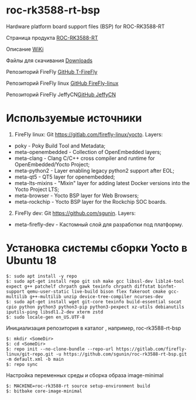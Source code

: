 # roc-rk3588-rt-bsp
Hardware platform board support files (BSP) for ROC-RK3588-RT

Страница продукта [ROC-RK3588-RT](https://en.t-firefly.com/product/industry/rocrk3588rt)

Описание [WiKi](https://wiki.t-firefly.com/en/ROC-RK3588-RT/index.html)

Файлы для скачивания [Downloads](https://en.t-firefly.com/doc/download/207.html)

Репозиторий FireFly [GitHub T-FireFly](https://github.com/T-Firefly)

Репозиторий FireFly linux [GitHub FireFly-linux](https://gitlab.com/firefly-linux)

Репозиторий FireFly JeffyCN[GitHub JeffyCN](https://github.com/JeffyCN)

# Используемые источники

1. FireFly linux: Git https://gitlab.com/firefly-linux/yocto. Layers:
+ poky - Poky Build Tool and Metadata;
+ meta-openembedded - Collection of OpenEmbedded layers;
+ meta-clang - Clang C/C++ cross compiler and runtime for OpenEmbedded/Yocto Project;
+ meta-python2 - Layer enabling legacy python2 support after EOL;
+ meta-qt5 - QT5 layer for openembedded;
+ meta-lts-mixins - "Mixin" layer for adding latest Docker versions into the Yocto Project LTS;
+ meta-browser - Yocto BSP layer for Web Browsers;
+ meta-rockchip - Yocto BSP layer for the Rockchip SOC boards.
2. FireFly dev: Git https://github.com/sgunin. Layers:
+ meta-firefly-dev - Кастомный слой для разработки под платформу.

# Установка системы сборки Yocto в Ubuntu 18 
```
$: sudo apt install -y repo
$: sudo apt-get install repo git ssh make gcc libssl-dev liblz4-tool expect g++ patchelf chrpath gawk texinfo chrpath diffstat binfmt-support qemu-user-static live-build bison flex fakeroot cmake gcc-multilib g++-multilib unzip device-tree-compiler ncurses-dev
$: sudo apt-get install wget git-core texinfo build-essential socat cpio python python3 python3-pip python3-pexpect xz-utils debianutils iputils-ping libsdl1.2-dev xterm zstd
$: sudo locale-gen en_US.UTF-8
```

Инициализация репозитория в каталог <SomeDir>, например, roc-rk3588-rt-bsp
```
$: mkdir <SomeDir>
$: cd <SomeDir>
$: repo init --no-clone-bundle --repo-url https://gitlab.com/firefly-linux/git-repo.git -u https://github.com/sgunin/roc-rk3588-rt-bsp.git -m default.xml -b main
$: repo sync
```

Настройка переменных среды и сборка образа image-minimal
```
$: MACHINE=roc-rk3588-rt source setup-environment build
$: bitbake core-image-minimal
```
